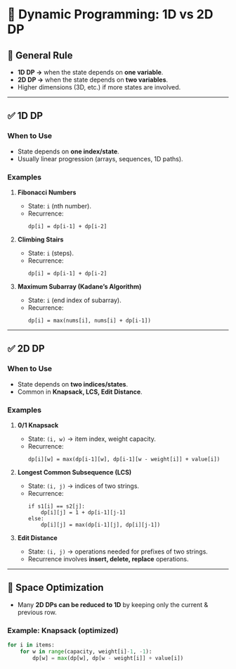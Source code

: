 # 📘 Dynamic Programming: 1D vs 2D DP

## 🔹 General Rule
- **1D DP →** when the state depends on **one variable**.  
- **2D DP →** when the state depends on **two variables**.  
- Higher dimensions (3D, etc.) if more states are involved.  

---

## ✅ 1D DP
### When to Use
- State depends on **one index/state**.  
- Usually linear progression (arrays, sequences, 1D paths).  

### Examples
1. **Fibonacci Numbers**  
   - State: `i` (nth number).  
   - Recurrence:  
     ``` 
     dp[i] = dp[i-1] + dp[i-2]
     ```

2. **Climbing Stairs**  
   - State: `i` (steps).  
   - Recurrence:  
     ``` 
     dp[i] = dp[i-1] + dp[i-2]
     ```

3. **Maximum Subarray (Kadane’s Algorithm)**  
   - State: `i` (end index of subarray).  
   - Recurrence:  
     ``` 
     dp[i] = max(nums[i], nums[i] + dp[i-1])
     ```

---

## ✅ 2D DP
### When to Use
- State depends on **two indices/states**.  
- Common in **Knapsack, LCS, Edit Distance**.  

### Examples
1. **0/1 Knapsack**  
   - State: `(i, w)` → item index, weight capacity.  
   - Recurrence:  
     ``` 
     dp[i][w] = max(dp[i-1][w], dp[i-1][w - weight[i]] + value[i])
     ```

2. **Longest Common Subsequence (LCS)**  
   - State: `(i, j)` → indices of two strings.  
   - Recurrence:  
     ```
     if s1[i] == s2[j]:
         dp[i][j] = 1 + dp[i-1][j-1]
     else:
         dp[i][j] = max(dp[i-1][j], dp[i][j-1])
     ```

3. **Edit Distance**  
   - State: `(i, j)` → operations needed for prefixes of two strings.  
   - Recurrence involves **insert, delete, replace** operations.  

---

## 🔹 Space Optimization
- Many **2D DPs can be reduced to 1D** by keeping only the current & previous row.  

### Example: Knapsack (optimized)  
```python
for i in items:
    for w in range(capacity, weight[i]-1, -1):
        dp[w] = max(dp[w], dp[w - weight[i]] + value[i])
